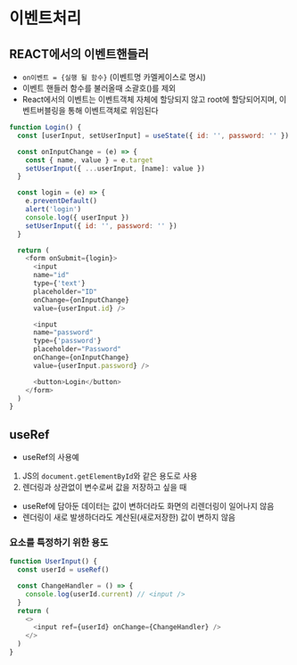 # 이벤트처리 

## REACT에서의 이벤트핸들러

- `on이벤트 = {실행 될 함수}` (이벤트명 카멜케이스로 명시)
- 이벤트 핸들러 함수를 불러올때 소괄호()를 제외
- React에서의 이벤트는 이벤트객체 자체에 할당되지 않고 root에 할당되어지며, 이벤트버블링을 통해 이벤트객체로 위임된다

```js
function Login() {
  const [userInput, setUserInput] = useState({ id: '', password: '' })

  const onInputChange = (e) => {
    const { name, value } = e.target
    setUserInput({ ...userInput, [name]: value })
  }

  const login = (e) => {
    e.preventDefault()
    alert('login')
    console.log({ userInput })
    setUserInput({ id: '', password: '' })
  }

  return (
    <form onSubmit={login}>
      <input 
      name="id" 
      type={'text'} 
      placeholder="ID" 
      onChange={onInputChange} 
      value={userInput.id} />

      <input 
      name="password" 
      type={'password'} 
      placeholder="Password" 
      onChange={onInputChange} 
      value={userInput.password} />

      <button>Login</button>
    </form>
  )
}
```

## useRef

- useRef의 사용예
1. JS의 `document.getElementById`와 같은 용도로 사용
2. 렌더링과 상관없이 변수로써 값을 저장하고 싶을 때
 - useRef에 담아둔 데이터는 값이 변하더라도 화면의 리렌더링이 일어나지 않음
 - 렌더링이 새로 발생하더라도 계산된(새로저장한) 값이 변하지 않음

### 요소를 특정하기 위한 용도

```js
function UserInput() {
  const userId = useRef()

  const ChangeHandler = () => {
    console.log(userId.current) // <input />
  }
  return (
    <>
      <input ref={userId} onChange={ChangeHandler} />
    </>
  )
}
```